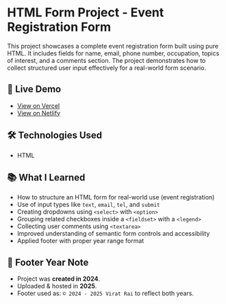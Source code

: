 # HTML Form Project - Event Registration Form

This project showcases a complete event registration form built using pure HTML. It includes fields for name, email, phone number, occupation, topics of interest, and a comments section. The project demonstrates how to collect structured user input effectively for a real-world form scenario.

## 🔗 Live Demo

- [View on Vercel](#)  
- [View on Netlify](#)  

## 🛠️ Technologies Used

- HTML

## 📚 What I Learned

- How to structure an HTML form for real-world use (event registration)
- Use of input types like `text`, `email`, `tel`, and `submit`
- Creating dropdowns using `<select>` with `<option>`
- Grouping related checkboxes inside a `<fieldset>` with a `<legend>`
- Collecting user comments using `<textarea>`
- Improved understanding of semantic form controls and accessibility
- Applied footer with proper year range format

## 📝 Footer Year Note

- Project was **created in 2024**.  
- Uploaded & hosted in **2025**.  
- Footer used as: `© 2024 - 2025 Virat Rai` to reflect both years.